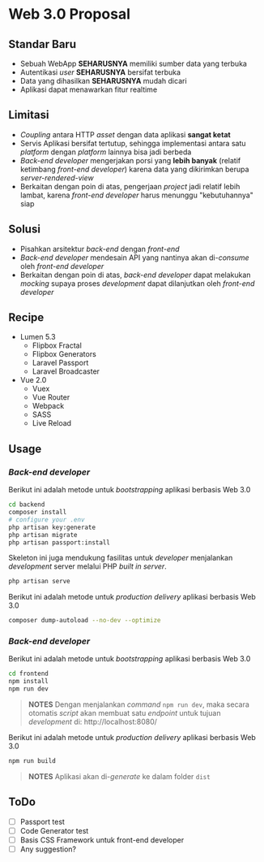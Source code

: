 # Web 3.0 Proposal

## Standar Baru

- Sebuah WebApp **SEHARUSNYA** memiliki sumber data yang terbuka
- Autentikasi _user_ **SEHARUSNYA** bersifat terbuka
- Data yang dihasilkan **SEHARUSNYA** mudah dicari
- Aplikasi dapat menawarkan fitur realtime

## Limitasi

- _Coupling_ antara HTTP _asset_ dengan data aplikasi **sangat ketat**
- Servis Aplikasi bersifat tertutup, sehingga implementasi antara satu _platform_ dengan _platform_ lainnya bisa jadi berbeda
- _Back-end developer_ mengerjakan porsi yang **lebih banyak** (relatif ketimbang _front-end developer_) karena data yang dikirimkan berupa _server-rendered-view_
- Berkaitan dengan poin di atas, pengerjaan _project_ jadi relatif lebih lambat, karena _front-end developer_ harus menunggu "kebutuhannya" siap


## Solusi

- Pisahkan arsitektur _back-end_ dengan _front-end_
- _Back-end developer_ mendesain API yang nantinya akan di-_consume_ oleh _front-end developer_
- Berkaitan dengan poin di atas, _back-end developer_ dapat melakukan _mocking_ supaya proses _development_ dapat dilanjutkan oleh _front-end developer_

## Recipe

- Lumen 5.3
  - Flipbox Fractal
  - Flipbox Generators
  - Laravel Passport
  - Laravel Broadcaster
- Vue 2.0
  - Vuex
  - Vue Router
  - Webpack
  - SASS
  - Live Reload

## Usage

### _Back-end developer_

Berikut ini adalah metode untuk _bootstrapping_ aplikasi berbasis Web 3.0

```sh
cd backend
composer install
# configure your .env
php artisan key:generate
php artisan migrate
php artisan passport:install
```

Skeleton ini juga mendukung fasilitas untuk _developer_ menjalankan _development_ server melalui PHP _built in server_.

```sh
php artisan serve
```

Berikut ini adalah metode untuk _production delivery_ aplikasi berbasis Web 3.0

```sh
composer dump-autoload --no-dev --optimize
```

### _Back-end developer_

Berikut ini adalah metode untuk _bootstrapping_ aplikasi berbasis Web 3.0

```sh
cd frontend
npm install
npm run dev
```

> **NOTES** Dengan menjalankan _command_ `npm run dev`, maka secara otomatis _script_ akan membuat satu _endpoint_ untuk tujuan _development_ di: http://localhost:8080/

Berikut ini adalah metode untuk _production delivery_ aplikasi berbasis Web 3.0

```sh
npm run build
```

> **NOTES** Aplikasi akan di-_generate_ ke dalam folder `dist`

## ToDo

- [ ] Passport test
- [ ] Code Generator test
- [ ] Basis CSS Framework untuk front-end developer
- [ ] Any suggestion?
